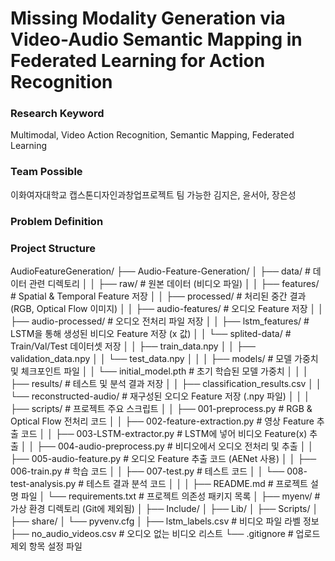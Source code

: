 <h1>Missing Modality Generation via Video-Audio Semantic Mapping in Federated Learning for Action Recognition</h1>

<h3>Research Keyword</h3>
Multimodal, Video Action Recognition, Semantic Mapping, Federated Learning

<h3>Team Possible</h3>
이화여자대학교 캡스톤디자인과창업프로젝트
팀 가능한
김지은, 윤서아, 장은성

<h3>Problem Definition</h3>

<h3>Project Structure</h3>
AudioFeatureGeneration/
├── Audio-Feature-Generation/
│   ├── data/                         # 데이터 관련 디렉토리
│   │   ├── raw/                      # 원본 데이터 (비디오 파일)
│   │   ├── features/                 # Spatial & Temporal Feature 저장
│   │   ├── processed/                # 처리된 중간 결과 (RGB, Optical Flow 이미지)
│   │   ├── audio-features/           # 오디오 Feature 저장
│   │   ├── audio-processed/          # 오디오 전처리 파일 저장
│   │   ├── lstm_features/            # LSTM을 통해 생성된 비디오 Feature 저장 (x 값)
│   │   └── splited-data/             # Train/Val/Test 데이터셋 저장
│   │       ├── train_data.npy
│   │       ├── validation_data.npy
│   │       └── test_data.npy
│   │
│   ├── models/                       # 모델 가중치 및 체크포인트 파일
│   │   └── initial_model.pth         # 초기 학습된 모델 가중치
│   │
│   ├── results/                      # 테스트 및 분석 결과 저장
│   │   ├── classification_results.csv
│   │   └── reconstructed-audio/      # 재구성된 오디오 Feature 저장 (.npy 파일)
│   │
│   ├── scripts/                      # 프로젝트 주요 스크립트
│   │   ├── 001-preprocess.py         # RGB & Optical Flow 전처리 코드
│   │   ├── 002-feature-extraction.py # 영상 Feature 추출 코드
│   │   ├── 003-LSTM-extractor.py     # LSTM에 넣어 비디오 Feature(x) 추출
│   │   ├── 004-audio-preprocess.py   # 비디오에서 오디오 전처리 및 추출
│   │   ├── 005-audio-feature.py      # 오디오 Feature 추출 코드 (AENet 사용)
│   │   ├── 006-train.py              # 학습 코드
│   │   ├── 007-test.py               # 테스트 코드
│   │   └── 008-test-analysis.py      # 테스트 결과 분석 코드
│   │
│   ├── README.md                     # 프로젝트 설명 파일
│   └── requirements.txt              # 프로젝트 의존성 패키지 목록
│
├── myenv/                            # 가상 환경 디렉토리 (Git에 제외됨)
│   ├── Include/
│   ├── Lib/
│   ├── Scripts/
│   ├── share/
│   └── pyvenv.cfg
│
├── lstm_labels.csv                   # 비디오 파일 라벨 정보
├── no_audio_videos.csv               # 오디오 없는 비디오 리스트
└── .gitignore                        # 업로드 제외 항목 설정 파일


